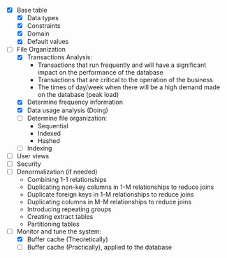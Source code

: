 - [x] Base table
  - [x] Data types
  - [x] Constraints
  - [x] Domain
  - [x] Default values 
- [ ] File Organization
  - [x] Transactions Analysis:
    - Transactions that run frequently and will have a significant impact on the performance of the database
    - Transactions that are critical to the operation of the business
    - The times of day/week when there will be a high demand made on the database (peak load)
  - [x] Determine frequency information
  - [x] Data usage analysis (Doing)
  - [ ] Determine file organization:
    - Sequential
    - Indexed
    - Hashed
  - [ ] Indexing
- [ ] User views
- [ ] Security
- [ ] Denormalization (if needed)
  - Combining 1-1 relationships
  - Duplicating non-key columns in 1-M relationships to reduce joins
  - Duplicate foreign keys in 1-M relationships to reduce joins
  - Duplicating columns in M-M relationships to reduce joins
  - Introducing repeating groups
  - Creating extract tables
  - Partitioning tables
- [ ] Monitor and tune the system:
  - [x] Buffer cache (Theoretically)
  - [ ] Buffer cache (Practically), applied to the database
